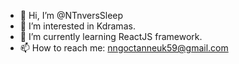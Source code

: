 - 👋 Hi, I’m @NTnversSleep
- 👀 I’m interested in Kdramas.
- 🌱 I’m currently learning ReactJS framework.
- 📫 How to reach me: nngoctanneuk59@gmail.com

<!---
NTnversSleep/NTnversSleep is a ✨ special ✨ repository because its `README.md` (this file) appears on your GitHub profile.
You can click the Preview link to take a look at your changes.
--->
